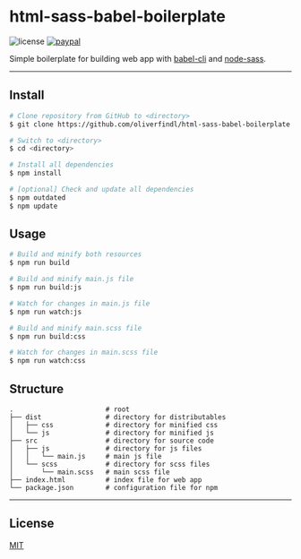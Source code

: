 # html-sass-babel-boilerplate

![license](https://img.shields.io/github/license/oliverfindl/html-sass-babel-boilerplate.svg?style=flat)
[![paypal](https://img.shields.io/badge/donate-paypal-blue.svg?colorB=0070ba&style=flat)](https://paypal.me/oliverfindl)

Simple boilerplate for building web app with [babel-cli](https://github.com/babel/babel/tree/master/packages/babel-cli) and [node-sass](https://github.com/sass/node-sass).

---

## Install

```bash
# Clone repository from GitHub to <directory>
$ git clone https://github.com/oliverfindl/html-sass-babel-boilerplate <directory>

# Switch to <directory>
$ cd <directory>

# Install all dependencies
$ npm install

# [optional] Check and update all dependencies
$ npm outdated
$ npm update
```

## Usage

```bash
# Build and minify both resources
$ npm run build

# Build and minify main.js file
$ npm run build:js

# Watch for changes in main.js file
$ npm run watch:js

# Build and minify main.scss file
$ npm run build:css

# Watch for changes in main.scss file
$ npm run watch:css
```

## Structure

```
.                       # root
├── dist                # directory for distributables 
│   ├── css             # directory for minified css
│   └── js              # directory for minified js
├── src                 # directory for source code
│   ├── js              # directory for js files
│   │   └── main.js     # main js file
│   └── scss            # directory for scss files
│       └── main.scss   # main scss file
├── index.html          # index file for web app
└── package.json        # configuration file for npm
```

---

## License

[MIT](http://opensource.org/licenses/MIT)

